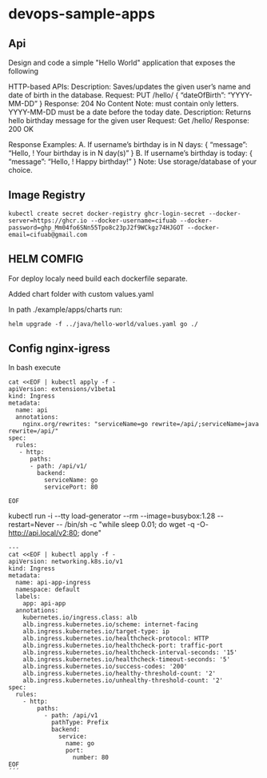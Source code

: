 # devops-sample-apps

## Api


Design and code a simple "Hello World" application that exposes the following

HTTP-based APIs:
Description: Saves/updates the given user’s name and date of birth in the database.
Request: PUT /hello/<username> { “dateOfBirth”: “YYYY-MM-DD” }
Response: 204 No Content
Note:
<username> must contain only letters.
YYYY-MM-DD must be a date before the today date.
Description: Returns hello birthday message for the given user
Request: Get /hello/<username>
Response: 200 OK

Response Examples:
A. If username’s birthday is in N days:
{ “message”: “Hello, <username>! Your birthday is in N day(s)”
}
B. If username’s birthday is today:
{ “message”: “Hello, <username>! Happy birthday!” }
Note: Use storage/database of your choice.




## Image Registry

```
kubectl create secret docker-registry ghcr-login-secret --docker-server=https://ghcr.io --docker-username=cifuab --docker-password=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 --docker-email=cifuab@gmail.com
```
## HELM COMFIG

For deploy localy need build each dockerfile separate.

Added chart folder with custom values.yaml

In path ./example/apps/charts run:

```
helm upgrade -f ../java/hello-world/values.yaml go ./

```
## Config nginx-igress

In bash execute

```
cat <<EOF | kubectl apply -f -
apiVersion: extensions/v1beta1
kind: Ingress
metadata:
  name: api
  annotations:
    nginx.org/rewrites: "serviceName=go rewrite=/api/;serviceName=java rewrite=/api/"
spec:
  rules:
   - http:
      paths:
      - path: /api/v1/
        backend:
          serviceName: go
          servicePort: 80

EOF
```

kubectl run -i --tty load-generator --rm --image=busybox:1.28 --restart=Never -- /bin/sh -c "while sleep 0.01; do wget -q -O- http://api.local/v2:80; done"

```
---
cat <<EOF | kubectl apply -f -
apiVersion: networking.k8s.io/v1
kind: Ingress
metadata:
  name: api-app-ingress
  namespace: default
  labels:
    app: api-app
  annotations:
    kubernetes.io/ingress.class: alb
    alb.ingress.kubernetes.io/scheme: internet-facing
    alb.ingress.kubernetes.io/target-type: ip
    alb.ingress.kubernetes.io/healthcheck-protocol: HTTP
    alb.ingress.kubernetes.io/healthcheck-port: traffic-port
    alb.ingress.kubernetes.io/healthcheck-interval-seconds: '15'
    alb.ingress.kubernetes.io/healthcheck-timeout-seconds: '5'
    alb.ingress.kubernetes.io/success-codes: '200'
    alb.ingress.kubernetes.io/healthy-threshold-count: '2'
    alb.ingress.kubernetes.io/unhealthy-threshold-count: '2'
spec:
  rules:
    - http:
        paths:
          - path: /api/v1
            pathType: Prefix
            backend:
              service:
                name: go
                port:
                  number: 80                        
EOF
´´´